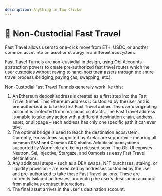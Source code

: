 ```yaml
---
description: Anything in Two Clicks
---
```


# 🚆 Non-Custodial Fast Travel

Fast Travel allows users to one-click move from ETH, USDC, or another common asset into an asset or strategy in a different ecosystem.

Fast Travel Tunnels are non-custodial in design, using Obi Accounts abstraction powers to create pre-authorized fast travel routes which the user custodies without having to hand-hold their assets through the entire travel process (bridging, paying gas, swapping, etc.).

Non-Custodial Fast Travel Tunnels generally work like this:

1. An Ethereum deposit address is created as a first step into the Fast Travel tunnel. This Ethereum address is custodied by the user and is pre-authorized to take the first Fast Travel action. The user's originating account is protected from malicious contracts. The Fast Travel address is unable to take any action with a different destination chain, address, asset, or slippage – each address has only one specific path it can ever take.
2. The optimal bridge is used to reach the destination ecosystem. Currently, ecosystems supported by Axelar are supported – meaning all common EVM and Cosmos SDK chains. Additional ecosystems supported by Wormhole are being released soon. The Obi UI exposes Neutron, Sei, Injective, Stargaze, and Osmosis as easy Fast Travel destinations.
3. Any additional steps – such as a DEX swaps, NFT purchases, staking, or liquidity provision – are executed by addresses custodied by the user and pre-authorized to take these Fast Travel actions. These are currently isolated addresses, protecting the user's destination account from malicious contract interactions.
4. The final asset arrives in the user's destination account.

